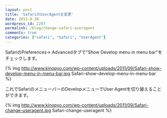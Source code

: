 ```yaml
---
layout: post
title: 'SafariのUserAgentを変更'
date: 2011-9-30
wordpress_id: 2297
permalink: /blog/change-safari-useragent
comments: true
categories: ["safari", "Safari", "UserAgent"]
---
```

SafariのPreferences-> Advancedタブで"Show Develop menu in menu bar"をチェックします。

{% img http://www.kinopyo.com/wp-content/uploads/2011/09/Safari-show-develop-menu-in-menu-bar.jpg Safari-show-develop-menu-in-menu-bar %}

これでSafariのメニューバーのDevelopメニューでUser Agentを切り替えることができます。

{% img http://www.kinopyo.com/wp-content/uploads/2011/09/Safari-change-useragent.jpg Safari-change-useragent %}
